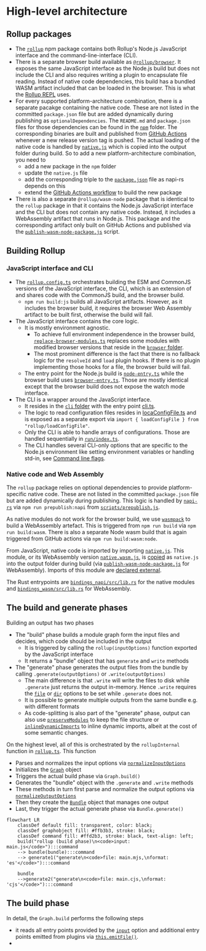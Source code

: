 # High-level architecture

## Rollup packages

- The [`rollup`](https://www.npmjs.com/package/rollup) npm package contains both Rollup's Node.js JavaScript interface and the command-line-interface (CLI).
- There is a separate browser build available as [`@rollup/browser`](https://www.npmjs.com/package/@rollup/browser). It exposes the same JavaScript interface as the Node.js build but does not include the CLI and also requires writing a plugin to encapsulate file reading. Instead of native code dependencies, this build has a bundled WASM artifact included that can be loaded in the browser. This is what the [Rollup REPL](https://rollupjs.org/repl) uses.
- For every supported platform-architecture combination, there is a separate pacakge containing the native code. These are not listed in the committed `package.json` file but are added dynamically during publishing as `optionalDependencies`. The `README.md` and `package.json` files for those dependencies can be found in the [`npm`](npm) folder. The corresponding binaries are built and published from [GitHub Actions](.github/workflows/build-and-tests.yml) whenever a new release version tag is pushed. The actual loading of the native code is handled by [`native.js`](native.js) which is copied into the output folder during build. So to add a new platform-architecture combination, you need to
  - add a new package in the `npm` folder
  - update the `native.js` file
  - add the corresponding triple to the [`package.json`](package.json) file as napi-rs depends on this
  - extend the [GitHub Actions workflow](.github/workflows/build-and-tests.yml) to build the new package
- There is also a separate `@rollup/wasm-node` package that is identical to the `rollup` package in that it contains the Node.js JavaScript interface and the CLI but does not contain any native code. Instead, it includes a WebAssembly artifact that runs in Node.js. This package and the corresponding artifact only built on GitHub Actions and published via the [`publish-wasm-node-package.js`](scripts/publish-wasm-node-package.js) script.

## Building Rollup

### JavaScript interface and CLI

- The [`rollup.config.ts`](rollup.config.ts) orchestrates building the ESM and CommonJS versions of the JavaScript interface, the CLI, which is an extension of and shares code with the CommonJS build, and the browser build.
  - `npm run build:js` builds all JavaScript artifacts. However, as it includes the browser build, it requires the browser Web Assembly artifact to be built first, otherwise the build will fail.
- The JavaScript interface contains the core logic.
  - It is mostly environment agnostic.
    - To achieve full environment independence in the browser build, [`replace-browser-modules.ts`](build-plugins/replace-browser-modules.ts) replaces some modules with modified browser versions that reside in the [`browser` folder](browser).
    - The most prominent difference is the fact that there is no fallback logic for the `resolveId` and `load` plugin hooks. If there is no plugin implementing those hooks for a file, the browser build will fail.
  - The entry point for the Node.js build is [`node-entry.ts`](src/node-entry.ts) while the browser build uses [`browser-entry.ts`](src/browser-entry.ts). Those are mostly identical except that the browser build does not expose the watch mode interface.
- The CLI is a wrapper around the JavaScript interface.
  - It resides in the [`cli` folder](cli) with the entry point [cli.ts](cli/cli.ts).
  - The logic to read configuration files resides in [locaConfigFile.ts](cli/run/loadConfigFile.ts) and is exposed as a separate export via `import { loadConfigFile } from "rollup/loadConfigFile"`.
  - Only the CLI is able to handle arrays of configurations. Those are handled sequentially in [`run/index.ts`](cli/run/index.ts).
  - The CLI handles several CLI-only options that are specific to the Node.js environment like setting environment variables or handling std-in, see [Command line flags](docs/command-line-interface/index.md#command-line-flags).

### Native code and Web Assembly

The `rollup` package relies on optional dependencies to provide platform-specific native code. These are not listed in the committed `package.json` file but are added dynamically during publishing. This logic is handled by [`napi-rs`](https://napi.rs) via `npm run prepublish:napi` from [`scripts/prepublish.js`](scripts/prepublish.js).

As native modules do not work for the browser build, we use [`wasmpack`](https://rustwasm.github.io/docs/wasm-pack/) to build a WebAssembly artefact. This is triggered from `npm run build` via `npm run build:wasm`. There is also a separate Node wasm build that is again triggered from GitHub actions via `npm run build:wasm:node`.

From JavaScript, native code is imported by importing [`native.js`](native.js). This module, or its WebAssembly version [`native.wasm.js`](native.wasm.js), is [copied](build-plugins/emit-native-entry.ts) as `native.js` into the output folder during build (via [`publish-wasm-node-package.js`](scripts/publish-wasm-node-package.js) for WebAssembly). Imports of this module are [declared external](build-plugins/external-native-import.ts).

The Rust entrypoints are [`bindings_napi/src/lib.rs`](rust/bindings_napi/src/lib.rs) for the native modules and [`bindings_wasm/src/lib.rs`](rust/bindings_wasm/src/lib.rs) for WebAssembly.

## The build and generate phases

Building an output has two phases

- The "build" phase builds a module graph form the input files and decides, which code should be included in the output
  - It is triggered by calling the `rollup(inputOptions)` function exported by the JavaScript interface
  - It returns a "bundle" object that has `generate` and `write` methods
- The "generate" phase generates the output files from the bundle by calling `.generate(outputOptions)` or `.write(outputOptions)`
  - The main difference is that `.write` will write the files to disk while `.generate` just returns the output in-memory. Hence `.write` requires the [`file`](https://rollupjs.org/configuration-options/#output-file) or [`dir`](https://rollupjs.org/configuration-options/#output-dir) options to be set while `.generate` does not.
  - It is possible to generate multiple outputs from the same bundle e.g. with different formats
  - As code-splitting is also part of the "generate" phase, output can also use [`preserveModules`](https://rollupjs.org/configuration-options/#output-preservemodules) to keep the file structure or [`inlineDynamicImports`](https://rollupjs.org/configuration-options/#output-inlinedynamicimports) to inline dynamic imports, albeit at the cost of some semantic changes.

On the highest level, all of this is orchestrated by the `rollupInternal` function in [`rollup.ts`](src/rollup/rollup.ts). This function

- Parses and normalizes the input options via [`normalizeInputOptions`](src/utils/options/normalizeInputOptions.ts)
- Initializes the [`Graph`](src/Graph.ts) object
- Triggers the actual build phase via `Graph.build()`
- Generates the "bundle" object with the `.generate` and `.write` methods
- These methods in turn first parse and normalize the output options via [`normalizeOutputOptions`](src/utils/options/normalizeOutputOptions.ts)
- Then they create the [`Bundle`](src/Bundle.ts) object that manages one output
- Last, they trigger the actual generate phase via `Bundle.generate()`

```mermaid
flowchart LR
    classDef default fill: transparent, color: black;
    classDef graphobject fill: #ffb3b3, stroke: black;
    classDef command fill: #ffd2b3, stroke: black, text-align: left;
    build("rollup (build phase)\n<code>input: main.js</code>"):::command
    --> bundle(bundle):::command
    --> generate1("generate\n<code>file: main.mjs,\nformat: 'es'</code>"):::command

    bundle
    -->generate2("generate\n<code>file: main.cjs,\nformat: 'cjs'</code>"):::command
```

## The build phase

In detail, the `Graph.build` performs the following steps

- it reads all entry points provided by the [`input`](https://rollupjs.org/configuration-options/#input) option and additional entry points emitted from plugins via [`this.emitFile()`](https://rollupjs.org/plugin-development/#this-emitfile).
-

